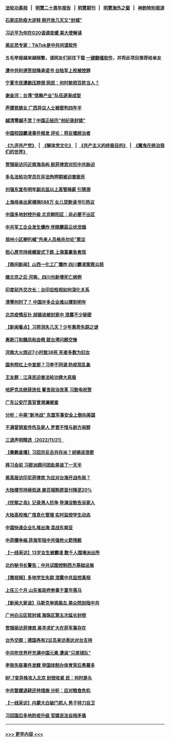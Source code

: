 #### [法轮功真相](https://github.com/gfw-breaker/truth/blob/master/README.md?t=0) &nbsp;&nbsp;|&nbsp;&nbsp; [明慧二十周年报告](https://github.com/gfw-breaker/mh-reports/blob/master/README.md?t=0) &nbsp;&nbsp;|&nbsp;&nbsp;[明慧期刊](https://github.com/gfw-breaker/mh-qikan) &nbsp;&nbsp;|&nbsp;&nbsp; [明慧海外之窗](https://github.com/gfw-breaker/mh-news/blob/master/README.md?t=0) &nbsp;&nbsp;|&nbsp;&nbsp; [神韵特别报道](https://github.com/gfw-breaker/mh-news/blob/master/shenyun.md?t=0)
#### [石家庄防疫大逆转 刚开放几天又“封城”](../pages/nsc413/n13870977.md?t=11230501) 
#### [习近平为何在G20语调变缓 美大使解读](../pages/nsc413/n13871005.md?t=11230501) 
#### [美反恐专家：TikTok是中共间谍软件](../pages/nsc413/n13870989.md?t=11230501) 
#### 五毛举报越来越频繁，请网友们前往下载 [一键翻墙软件](https://github.com/gfw-breaker/ssr-accounts)，并将此项目推荐给亲友
#### [遭中共利诱签投降承诺书 台陆军上校被控罪](../pages/nsc413/n13870649.md?t=11230501) 
#### [宁夏市民遭跪压脖颈  网民：何时能把百姓当人？](../pages/nsc413/n13870829.md?t=11230501) 
#### [谢金河：台湾“信赖产业”队伍逐渐成型](../pages/nsc413/n13870846.md?t=11230501) 
#### [声援铁链女 广西异议人士被密判四年半](../pages/nsc413/n13870924.md?t=11230501) 
#### [越清零越不灵？中国正经历“创纪录封锁”](../pages/nsc413/n13870950.md?t=11230501) 
#### [中国校园霸凌事件频发 评论：将反噬统治者](../pages/nsc413/n13870860.md?t=11230501) 
#### [《九评共产党》](https://github.com/begood0513/9ping.md/blob/master/README.md) &nbsp;|&nbsp; [《解体党文化》](../../../../jtdwh.md/blob/master/README.md)  &nbsp;|&nbsp; [《共产主义的终极目的》](../../../../gczydzjmd.md/blob/master/README.md) &nbsp;|&nbsp; [《魔鬼在统治我们的世界》](../../../../mgztzwmdsj.md/blob/master/README.md) 
#### [贺锦丽访问近南海岛屿 挺菲律宾对抗中共胁迫](../pages/nsc413/n13870859.md?t=11230501) 
#### [多名法轮功学员在非法拘押期被迫害致死](../pages/nsc413/n13870463.md?t=11230501) 
#### [刘强东宣布明年副总监以上高管降薪 引猜测](../pages/nsc413/n13870834.md?t=11230501) 
#### [上海母亲出家裸捐588万 女儿贷款读书引热议](../pages/nsc413/n13870817.md?t=11230501) 
#### [中国多地封控升级 北京朝阳区：非必要不出区](../pages/nsc413/n13870806.md?t=11230501) 
#### [中共军工企业发生爆炸 伴随蘑菇云状浓烟](../pages/nsc413/n13870733.md?t=11230501) 
#### [郑州小区喇叭喊“外来人员格杀勿论”惹议](../pages/nsc413/n13870782.md?t=11230501) 
#### [担心房市持续螺旋式下跌 上海富豪急套现](../pages/nsc413/n13870689.md?t=11230501) 
#### [【晚间新闻】山西一化工厂爆炸 四川霸凌案惹众怒](../pages/nsc413/n13870739.md?t=11230501) 
#### [继北京之后 河南、四川也新增死亡病例](../pages/nsc413/n13870560.md?t=11230501) 
#### [印度前外交次长：台印应检视如何深化关系](../pages/nsc413/n13870674.md?t=11230501) 
#### [清零何时了？ 中国许多企业难以撑到明年](../pages/nsc413/n13870673.md?t=11230501) 
#### [北京疫情反扑 胡锡进被封家中 泄露不少秘密](../pages/nsc413/n13870633.md?t=11230501) 
#### [【新闻看点】习将消失几天？少年离奇失踪之谜](../pages/nsc413/n13870464.md?t=11230501) 
#### [奥斯汀和魏凤和会晤 就台湾问题交锋](../pages/nsc413/n13870623.md?t=11230501) 
#### [河南大火烧近7小时致38死 死者多数为妇女](../pages/nsc413/n13870495.md?t=11230501) 
#### [国务院杠上中宣部？习李不同调 防疫现乱象](../pages/nsc413/n13870340.md?t=11230501) 
#### [王友群：江泽民迫害法轮功罪大恶极](../pages/nsc413/n13870562.md?t=11230501) 
#### [哈萨克总统获连任 誓言政治改革 习致电祝贺](../pages/nsc413/n13870564.md?t=11230501) 
#### [广东公安厅高官曾湘澜被查](../pages/nsc413/n13870504.md?t=11230501) 
#### [分析：中美“新冷战” 东盟军事安全上倒向美国](../pages/nsc413/n13870403.md?t=11230501) 
#### [不满营销宣传伤及家人 罗晋不惜与剧方闹掰](../pages/nsc413/n13870468.md?t=11230501) 
#### [三退声明精选（2022/11/21）](../pages/nsc413/n13870580.md?t=11230501) 
#### [【秦鹏直播】习回京反击共存派？胡锡进泄密](../pages/nsc413/n13870296.md?t=11230501) 
#### [拜习会前 习密派顾问团赴美谈了一天半](../pages/nsc413/n13870401.md?t=11230501) 
#### [美高层访印尼菲律宾 为应对台海开战布局？](../pages/nsc413/n13870434.md?t=11230501) 
#### [大陆楼市持续低迷 逾百城购房首付降至20%](../pages/nsc413/n13870437.md?t=11230501) 
#### [《忧郁之岛》记录港人抗争 导演没敢告诉家人](../pages/nsc413/n13870380.md?t=11230501) 
#### [大陆高校推广信息化管理 实时监控学生动态](../pages/nsc413/n13868784.md?t=11230501) 
#### [中国快递企业扎堆出海 混战东南亚](../pages/nsc413/n13870397.md?t=11230501) 
#### [中菲爆争端 菲海军指中共强抢火箭残骸](../pages/nsc413/n13870342.md?t=11230501) 
#### [【一线采访】13岁女生被霸凌 数千人围堵派出所](../pages/nsc413/n13870140.md?t=11230501) 
#### [北约秘书长警告：中共试图控制西方基础设施](../pages/nsc413/n13870346.md?t=11230501) 
#### [【微视频】多地学生失踪 泄露中共监控真相](../pages/nsc413/n13869887.md?t=11230501) 
#### [上任三个月 山东省政府参事于富华落马](../pages/nsc413/n13870201.md?t=11230501) 
#### [【新闻大家谈】马斯克单挑极左 美众院剑指中共](../pages/nsc413/n13870262.md?t=11230501) 
#### [广州白云区软封城 海珠区第五次延长封控](../pages/nsc413/n13870085.md?t=11230501) 
#### [贺锦丽访菲律宾 美寻求扩大在菲军事存在](../pages/nsc413/n13870191.md?t=11230501) 
#### [台外交部：德国再有2议员来访表达对台支持](../pages/nsc413/n13870125.md?t=11230501) 
#### [中共吹世界杯充满中国元素 遭讽“只差球队”](../pages/nsc413/n13870174.md?t=11230501) 
#### [李铁失联事件发酵 举国体制办体育背后黑幕多](../pages/nsc413/n13870099.md?t=11230501) 
#### [BF.7变异株攻入北京 封控收紧 民：何时是头](../pages/nsc413/n13870143.md?t=11230501) 
#### [中共暂缓退耕还林措施 分析：应对粮食危机](../pages/nsc413/n13870080.md?t=11230501) 
#### [【一线采访】内蒙大白破门抓人 男子持刀自卫](../pages/nsc413/n13869975.md?t=11230501) 
#### [习回国后多地防疫升级 官媒说法自相矛盾](../pages/nsc413/n13869956.md?t=11230501) 

----
#### [ >>> 更早内容 <<< ](../indexes/nsc413-earlier.md)
